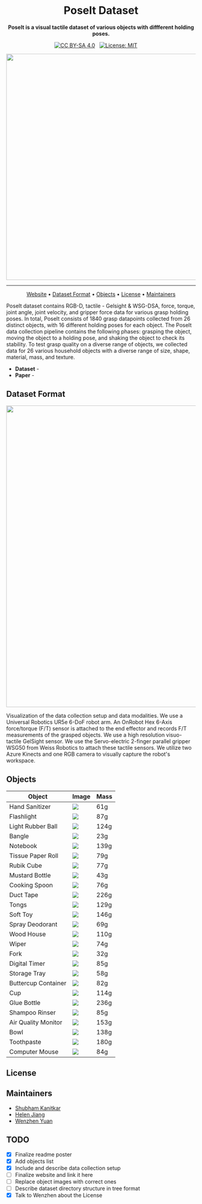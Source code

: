 <div align="center">

# PoseIt Dataset

**PoseIt is a visual tactile dataset of various objects with diffferent holding poses.**

[![CC BY-SA 4.0][cc-by-sa-shield]][cc-by-sa] &nbsp; [![License: MIT](https://img.shields.io/badge/License-MIT-yellow.svg)](https://opensource.org/licenses/MIT) &nbsp;&nbsp;&nbsp;&nbsp;&nbsp;&nbsp; 

[cc-by-sa]: http://creativecommons.org/licenses/by-sa/4.0/
[cc-by-sa-shield]: https://img.shields.io/badge/License-CC%20BY--SA%204.0-lightgrey.svg
  
<img src="https://github.com/CMURoboTouch/PoseIt/blob/main/figures/object_set.PNG" width="600px">
  
---
<p align="center">
<a href="https://www.google.com">Website</a> •
<a href="#dataset-format">Dataset Format</a> •
<a href="#objects">Objects</a> •
<a href="#license">License</a> •
<a href="#maintainers">Maintainers</a>
</p>
 
</div>
PoseIt dataset contains RGB-D, tactile - Gelsight & WSG-DSA, force, torque, joint angle, joint velocity, and gripper force data for various grasp holding
poses. In total, PoseIt consists of 1840 grasp datapoints collected from 26 distinct objects, with 16 different holding poses for each object. The PoseIt
data collection pipeline contains the following phases: grasping the object, moving the object to a holding pose, and shaking the object to check its
stability. To test grasp quality on a diverse range of objects, we collected data for 26 various household objects with a diverse range of size, shape,
material, mass, and texture.

- **Dataset** - [](www.google.com)
- **Paper** - [](www.google.com)

## Dataset Format
<p align="center">
<img src="https://github.com/CMURoboTouch/PoseIt/blob/main/figures/data_modalities-1-1.png" width="800px"> 

</p>

Visualization of the data collection setup and data modalities. We use a Universal Robotics UR5e 6-DoF robot arm. An OnRobot Hex 6-Axis force/torque (F/T) sensor is attached to the end effector and records F/T measurements of the grasped objects. We use a high resolution visuo-tactile GelSight sensor. We use the Servo-electric 2-finger parallel gripper WSG50 from Weiss Robotics to attach these tactile sensors. We utilize two Azure Kinects and one RGB camera to visually capture the robot's workspace. 

## Objects

| Object  | Image | Mass |
| ------------- | ------------- | ------------- |
| Hand Sanitizer  | ![](https://github.com/CMURoboTouch/PoseIt/blob/main/objects/IMG_20210209_102931.jpg)  | 61g |
| Flashlight  | ![](https://github.com/CMURoboTouch/PoseIt/blob/main/objects/IMG_20210209_102940.jpg)  | 87g |
| Light Rubber Ball  | ![](https://github.com/CMURoboTouch/PoseIt/blob/main/objects/IMG_20210209_102948.jpg)  | 124g |
| Bangle  | ![](https://github.com/CMURoboTouch/PoseIt/blob/main/objects/IMG_20210209_102957.jpg)  | 23g |
| Notebook | ![](https://github.com/CMURoboTouch/PoseIt/blob/main/objects/IMG_20210209_103005.jpg)  | 139g |
| Tissue Paper Roll  | ![](https://github.com/CMURoboTouch/PoseIt/blob/main/objects/IMG_20210209_103015.jpg)  | 79g |
| Rubik Cube  | ![](https://github.com/CMURoboTouch/PoseIt/blob/main/objects/IMG_20210209_102931.jpg)  | 77g |
| Mustard Bottle  | ![](https://github.com/CMURoboTouch/PoseIt/blob/main/objects/IMG_20210209_102931.jpg)  | 43g |
| Cooking Spoon  | ![](https://github.com/CMURoboTouch/PoseIt/blob/main/objects/IMG_20210209_104356.jpg)  | 76g |
| Duct Tape  | ![](https://github.com/CMURoboTouch/PoseIt/blob/main/objects/IMG_20210209_102931.jpg)  | 226g |
| Tongs  | ![](https://github.com/CMURoboTouch/PoseIt/blob/main/objects/IMG_20210209_102931.jpg)  | 129g |
| Soft Toy  | ![](https://github.com/CMURoboTouch/PoseIt/blob/main/objects/IMG_20210209_102931.jpg)  | 146g |
| Spray Deodorant  | ![](https://github.com/CMURoboTouch/PoseIt/blob/main/objects/IMG_20210209_102931.jpg)  | 69g |
| Wood House  | ![](https://github.com/CMURoboTouch/PoseIt/blob/main/objects/IMG_20210209_102931.jpg)  | 110g |
| Wiper  | ![](https://github.com/CMURoboTouch/PoseIt/blob/main/objects/IMG_20210209_104349.jpg)  | 74g |
| Fork  | ![](https://github.com/CMURoboTouch/PoseIt/blob/main/objects/IMG_20210209_102931.jpg)  | 32g |
| Digital Timer  | ![](https://github.com/CMURoboTouch/PoseIt/blob/main/objects/IMG_20210209_102931.jpg)  | 85g |
| Storage Tray  | ![](https://github.com/CMURoboTouch/PoseIt/blob/main/objects/IMG_20210209_104254.jpg)  | 58g |
| Buttercup Container  | ![](https://github.com/CMURoboTouch/PoseIt/blob/main/objects/IMG_20210209_104031.jpg)  | 82g |
| Cup  | ![](https://github.com/CMURoboTouch/PoseIt/blob/main/objects/IMG_20210209_102931.jpg)  | 114g |
| Glue Bottle  | ![](https://github.com/CMURoboTouch/PoseIt/blob/main/objects/IMG_20210209_104341.jpg)  | 236g |
| Shampoo Rinser  | ![](https://github.com/CMURoboTouch/PoseIt/blob/main/objects/IMG_20210209_102931.jpg)  | 85g |
| Air Quality Monitor  | ![](https://github.com/CMURoboTouch/PoseIt/blob/main/objects/IMG_20210209_102931.jpg)  | 153g |
| Bowl  | ![](https://github.com/CMURoboTouch/PoseIt/blob/main/objects/IMG_20210209_102931.jpg)  | 138g |
| Toothpaste  | ![](https://github.com/CMURoboTouch/PoseIt/blob/main/objects/IMG_20210209_102931.jpg)  | 180g |
| Computer Mouse  | ![](https://github.com/CMURoboTouch/PoseIt/blob/main/objects/IMG_20210209_102931.jpg)  | 84g |

## License

## Maintainers
- [Shubham Kanitkar](skanitka@andrew.cmu.edu)
- [Helen Jiang](helenjia@andrew.cmu.edu)
- [Wenzhen Yuan](wenzheny@andrew.cmu.edu)

## TODO
- [x] Finalize readme poster
- [x] Add objects list
- [x] Include and describe data collection setup   
- [ ] Finalize website and link it here
- [ ] Replace object images with correct ones
- [ ] Describe dataset directory structure in tree format
- [x] Talk to Wenzhen about the License
